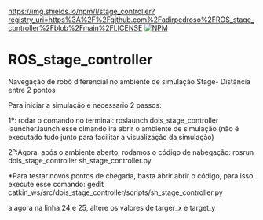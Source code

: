https://img.shields.io/npm/l/stage_controller?registry_uri=https%3A%2F%2Fgithub.com%2Fadirpedroso%2FROS_stage_controller%2Fblob%2Fmain%2FLICENSE
[![NPM](https://img.shields.io/npm/l/react)](https://github.com/adirpedroso/ROS_stage_controller/blob/main/LICENSE)
# ROS_stage_controller
Navegação de robô diferencial no ambiente de simulação Stage- Distância entre 2 pontos

Para iniciar a simulação é necessario 2 passos:

1º: rodar o comando no terminal: roslaunch dois_stage_controller launcher.launch
	esse cimando ira abrir o ambiente de simulação (não é executado tudo junto para facilitar a 	    visualização da simulação)
		
2º:Agora, após o ambiente aberto, rodamos o código de nabegação: rosrun dois_stage_controller sh_stage_controller.py 

*Para testar novos pontos de chegada, basta abrir abrir o código, para isso execute esse comando: gedit catkin_ws/src/dois_stage_controller/scripts/sh_stage_controller.py 

 a agora na linha 24 e 25, altere os valores de targer_x e target_y
